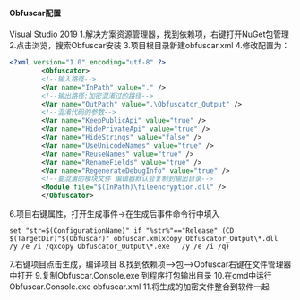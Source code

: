 #### Obfuscar配置
Visual Studio 2019
1.解决方案资源管理器，找到依赖项，右键打开NuGet包管理
2.点击浏览，搜索Obfuscar安装
3.项目根目录新建obfuscar.xml
4.修改配置为：
```xml
<?xml version="1.0" encoding="utf-8" ?>
		<Obfuscator>
		<!--输入路径-->
		<Var name="InPath" value="." />
		<!--输出路径:加密混淆过的路径-->
		<Var name="OutPath" value=".\Obfuscator_Output" />
		<!--混淆代码的参数-->
		<Var name="KeepPublicApi" value="true" />
		<Var name="HidePrivateApi" value="true" />
		<Var name="HideStrings" value="false" />
		<Var name="UseUnicodeNames" value="true" />
		<Var name="ReuseNames" value="true" />
		<Var name="RenameFields" value="true" />
		<Var name="RegenerateDebugInfo" value="true" />
		<!--要混淆的模块文件 编辑器默认会复制到输出目录-->
		<Module file="$(InPath)\fileencryption.dll" />
		</Obfuscator>
```
6.项目右键属性，打开生成事件->在生成后事件命令行中填入
```shell
set "str=$(ConfigurationName)" if "%str%"=="Release" (CD $(TargetDir)"$(Obfuscar)" obfuscar.xmlxcopy Obfuscator_Output\*.dll   /y /e /i /qxcopy Obfuscator_Output\*.exe   /y /e /i /q)
```
7.右键项目点击生成，编译项目
8.找到依赖项-->包-->Obfuscar右键在文件管理器中打开
9.复制Obfuscar.Console.exe 到程序打包输出目录
10.在cmd中运行Obfuscar.Console.exe obfuscar.xml
11.将生成的加密文件整合到软件一起